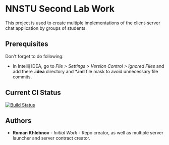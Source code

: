 # NNSTU Second Lab Work

This project is used to create multiple implementations of the client-server chat application by groups of students.

## Prerequisites

Don't forget to do following:

* In Intellij IDEA, go to *File > Settings > Version Control > Ignored Files* and add there **.idea** directory and **\*.iml** file mask to avoid unnecessary file commits.

## Current CI Status

[![Build Status](https://travis-ci.org/SuppieRK/NNSTUSecondLabWork2017_1.svg?branch=master)](https://travis-ci.org/SuppieRK/NNSTUSecondLabWork2017_1)

## Authors

* **Roman Khlebnov** - *Initial Work* - Repo creator, as well as multiple server launcher and server contract creator.